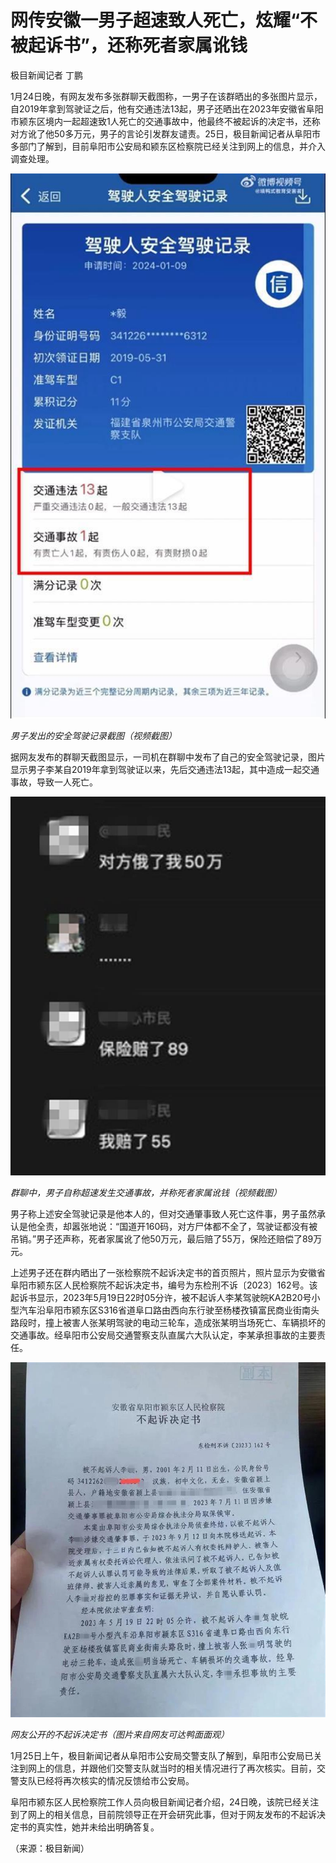 # 网传安徽一男子超速致人死亡，炫耀“不被起诉书”，还称死者家属讹钱

极目新闻记者 丁鹏

1月24日晚，有网友发布多张群聊天截图称，一男子在该群晒出的多张图片显示，自2019年拿到驾驶证之后，他有交通违法13起，男子还晒出在2023年安徽省阜阳市颍东区境内一起超速致1人死亡的交通事故中，他最终不被起诉的决定书，还称对方讹了他50多万元，男子的言论引发群友谴责。25日，极目新闻记者从阜阳市多部门了解到，目前阜阳市公安局和颍东区检察院已经关注到网上的信息，并介入调查处理。

![5ba14aa3d7448a1004f6cf6276335f75.jpg](https://raw.githubusercontent.com/qqhsx/qqnews_image/main/2024/01/25/网传安徽一男子超速致人死亡，炫耀“不被起诉书”，还称死者家属讹钱/5ba14aa3d7448a1004f6cf6276335f75.jpg)

_男子发出的安全驾驶记录截图（视频截图）_

据网友发布的群聊天截图显示，一司机在群聊中发布了自己的安全驾驶记录，图片显示男子李某自2019年拿到驾驶证以来，先后交通违法13起，其中造成一起交通事故，导致一人死亡。

![942e2ff6f354aecc14be04f6a2c58eae.jpg](https://raw.githubusercontent.com/qqhsx/qqnews_image/main/2024/01/25/网传安徽一男子超速致人死亡，炫耀“不被起诉书”，还称死者家属讹钱/942e2ff6f354aecc14be04f6a2c58eae.jpg)

_群聊中，男子自称超速发生交通事故，并称死者家属讹钱（视频截图）_

男子称上述安全驾驶记录是他本人的，但对交通肇事致人死亡这件事，男子虽然承认是他全责，却嚣张地说：“国道开160码，对方尸体都不全了，驾驶证都没有被吊销。”男子还声称，死者家属讹了他50万元，最后赔了55万，保险还赔偿了89万元。

上述男子还在群内晒出了一张检察院不起诉决定书的首页照片，照片显示为安徽省阜阳市颍东区人民检察院不起诉决定书，编号为东检刑不诉〔2023〕162号。该起诉书显示，2023年5月19日22时05分许，被不起诉人李某驾驶皖KA2B20号小型汽车沿阜阳市颍东区S316省道阜口路由西向东行驶至杨楼孜镇富民商业街南头路段时，撞上被害人张某明驾驶的电动三轮车，造成张某明当场死亡、车辆损坏的交通事故。经阜阳市公安局交通警察支队直属六大队认定，李某承担事故的主要责任。

![1f5bb7e3fd10274d89711345915db513.jpg](https://raw.githubusercontent.com/qqhsx/qqnews_image/main/2024/01/25/网传安徽一男子超速致人死亡，炫耀“不被起诉书”，还称死者家属讹钱/1f5bb7e3fd10274d89711345915db513.jpg)

_网友公开的不起诉决定书（图片来自网友可达鸭面面观）_

1月25日上午，极目新闻记者从阜阳市公安局交警支队了解到，阜阳市公安局已关注到网上的信息，并跟他们交警支队就当时的相关情况进行了再次核实。目前，交警支队已经将再次核实的情况反馈给市公安局。

阜阳市颍东区人民检察院工作人员向极目新闻记者介绍，24日晚，该院已经关注到了网上的相关信息，目前院领导正在开会研究此事，但对于网友发布的不起诉决定书的真实性，她并未给出明确答复。

（来源：极目新闻）

